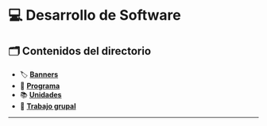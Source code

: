 # 💻 Desarrollo de Software

## **🗂 Contenidos del directorio**
- 🏷️ **[Banners](./Banners)**
- 📄 **[Programa](./Programa)**
- 📚 **[Unidades](./Unidades)**
- 🤝 **[Trabajo grupal](./Trabajo%20grupal)**

---
